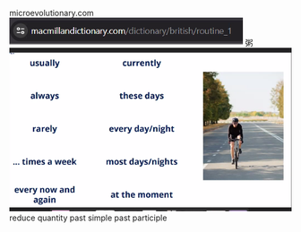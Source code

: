 microevolutionary.com
![img.png](img.png)
粥![img_1.png](img_1.png)
reduce quantity
past simple
past participle
